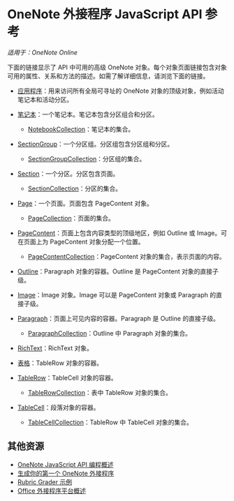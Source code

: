 # OneNote 外接程序 JavaScript API 参考

*适用于：OneNote Online*

下面的链接显示了 API 中可用的高级 OneNote 对象。每个对象页面链接包含对象可用的属性、关系和方法的描述。如需了解详细信息，请浏览下面的链接。 
    
- [应用程序](application.md)：用来访问所有全局可寻址的 OneNote 对象的顶级对象，例如活动笔记本和活动分区。

- [笔记本](notebook.md)：一个笔记本。笔记本包含分区组合和分区。

   - [NotebookCollection](notebookcollection.md)：笔记本的集合。

- [SectionGroup](sectiongroup.md)：一个分区组。分区组包含分区组和分区。

   - [SectionGroupCollection](sectiongroupcollection.md)：分区组的集合。

- [Section](section.md)：一个分区。分区包含页面。

   - [SectionCollection](sectioncollection.md)：分区的集合。

- [Page](page.md)：一个页面。页面包含 PageContent 对象。

   - [PageCollection](pagecollection.md)：页面的集合。

- [PageContent](pagecontent.md)：页面上包含内容类型的顶级地区，例如 Outline 或 Image。可在页面上为 PageContent 对象分配一个位置。

   - [PageContentCollection](pagecontentcollection.md)：PageContent 对象的集合，表示页面的内容。

- [Outline](outline.md)：Paragraph 对象的容器。Outline 是 PageContent 对象的直接子级。

- [Image](image.md)：Image 对象。Image 可以是 PageContent 对象或 Paragraph 的直接子级。

- [Paragraph](paragraph.md)：页面上可见内容的容器。Paragraph 是 Outline 的直接子级。

  - [ParagraphCollection](paragraphcollection.md)：Outline 中 Paragraph 对象的集合。

- [RichText](richtext.md)：RichText 对象。

- [表格](table.md)：TableRow 对象的容器。

- [TableRow](tablerow.md)：TableCell 对象的容器。

  - [TableRowCollection](tablerowcollection.md)：表中 TableRow 对象的集合。
 
- [TableCell](tablecell.md)：段落对象的容器。

  - [TableCellCollection](tablecellcollection.md)：TableRow 中 TableCell 对象的集合。
        
## 其他资源

- [OneNote JavaScript API 编程概述](../../docs/onenote/onenote-add-ins-programming-overview.md)
- [生成你的第一个 OneNote 外接程序](../../docs/onenote/onenote-add-ins-getting-started.md)
- [Rubric Grader 示例](https://github.com/OfficeDev/OneNote-Add-in-Rubric-Grader)
- [Office 外接程序平台概述](https://dev.office.com/docs/add-ins/overview/office-add-ins)
